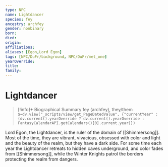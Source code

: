 ```yaml
---
type: NPC
name: Lightdancer
species: fey
ancestry: archfey
gender: nonbinary
born: 
died: 
origin:
affiliations: 
aliases: [Egon,Lord Egon]
tags: [NPC/DuFr/background, NPC/DuFr/met_one]
yearOverride: 
title:
family:
---
```

# Lightdancer
>[!info]+ Biographical Summary
>fey (archfey), they/them
>`$=dv.view("_scripts/view/get_PageDatedValue", {"currentYear" : (dv.current().yearOverride ? dv.current().yearOverride : FantasyCalendarAPI.getCalendars()[0].current.year)})`

Lord Egon, the Lightdancer, is the ruler of the domain of [[Shimmersong]]. Most of the time, they are vibrant, vivacious, obsessed with color and light and the beauty of the realm, but they have a dark side. For some time each year the Lightdancer retreats to hidden caves underground, and color fades from [[Shimmersong]], while the Winter Knights patrol the borders protecting the realm from dangers.

